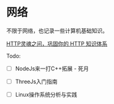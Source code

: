 # 网络

不限于网络，也记录一些计算机基础知识。

[HTTP灵魂之问，巩固你的 HTTP 知识体系](https://juejin.im/post/6844904100035821575)

Todo:

- [ ] NodeJs来一打C++拓展 - 死月
- [ ] ThreeJs入门指南
- [ ] Linux操作系统分析与实践

